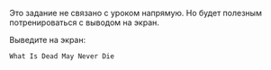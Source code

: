 Это задание не связано с уроком напрямую. Но будет полезным потренироваться с выводом на экран.

Выведите на экран:

```text
What Is Dead May Never Die
```
